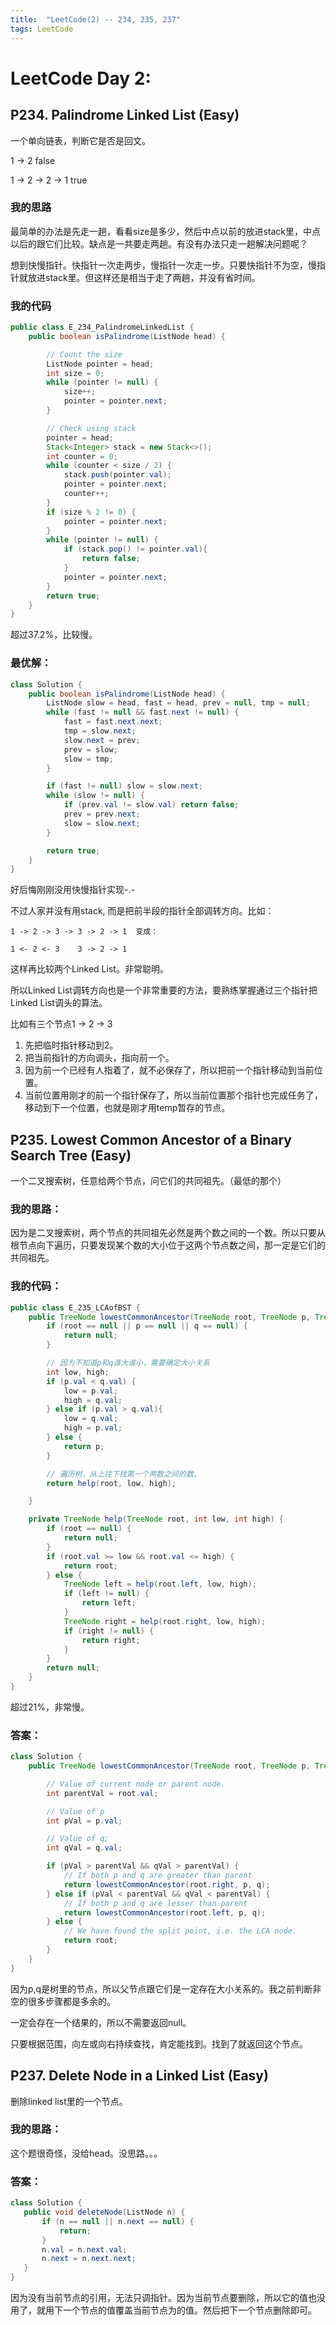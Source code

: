 ```yaml
---
title:  "LeetCode(2) -- 234, 235, 237"
tags: LeetCode
---
```


# LeetCode Day 2:

## P234. Palindrome Linked List (Easy)

一个单向链表，判断它是否是回文。

1 -> 2  false

1 -> 2 -> 2 -> 1    true

### 我的思路

最简单的办法是先走一趟，看看size是多少，然后中点以前的放进stack里，中点以后的跟它们比较。缺点是一共要走两趟。有没有办法只走一趟解决问题呢？

想到快慢指针。快指针一次走两步，慢指针一次走一步。只要快指针不为空，慢指针就放进stack里。但这样还是相当于走了两趟，并没有省时间。

### 我的代码

```java
public class E_234_PalindromeLinkedList {
    public boolean isPalindrome(ListNode head) {

        // Count the size
        ListNode pointer = head;
        int size = 0;
        while (pointer != null) {
            size++;
            pointer = pointer.next;
        }

        // Check using stack
        pointer = head;
        Stack<Integer> stack = new Stack<>();
        int counter = 0;
        while (counter < size / 2) {
            stack.push(pointer.val);
            pointer = pointer.next;
            counter++;
        }
        if (size % 2 != 0) {
            pointer = pointer.next;
        }
        while (pointer != null) {
            if (stack.pop() != pointer.val){
                return false;
            }
            pointer = pointer.next;
        }
        return true;
    }
}
```

超过37.2%，比较慢。

### 最优解：

```java
class Solution {
    public boolean isPalindrome(ListNode head) {
        ListNode slow = head, fast = head, prev = null, tmp = null;
        while (fast != null && fast.next != null) {
            fast = fast.next.next;
            tmp = slow.next;
            slow.next = prev;
            prev = slow;
            slow = tmp;
        }

        if (fast != null) slow = slow.next;
        while (slow != null) {
            if (prev.val != slow.val) return false;
            prev = prev.next;
            slow = slow.next;
        }

        return true;
    }
}
```

好后悔刚刚没用快慢指针实现-.-

不过人家并没有用stack, 而是把前半段的指针全部调转方向。比如：

```
1 -> 2 -> 3 -> 3 -> 2 -> 1  变成：

1 <- 2 <- 3    3 -> 2 -> 1
```

这样再比较两个Linked List。非常聪明。

所以Linked List调转方向也是一个非常重要的方法，要熟练掌握通过三个指针把Linked List调头的算法。

比如有三个节点1 -> 2 -> 3

1. 先把临时指针移动到2。
2. 把当前指针的方向调头，指向前一个。
3. 因为前一个已经有人指着了，就不必保存了，所以把前一个指针移动到当前位置。
4. 当前位置用刚才的前一个指针保存了，所以当前位置那个指针也完成任务了，移动到下一个位置，也就是刚才用temp暂存的节点。

## P235. Lowest Common Ancestor of a Binary Search Tree (Easy)

一个二叉搜索树，任意给两个节点，问它们的共同祖先。（最低的那个）

### 我的思路：

因为是二叉搜索树，两个节点的共同祖先必然是两个数之间的一个数。所以只要从根节点向下遍历，只要发现某个数的大小位于这两个节点数之间，那一定是它们的共同祖先。

### 我的代码：

```java
public class E_235_LCAofBST {
    public TreeNode lowestCommonAncestor(TreeNode root, TreeNode p, TreeNode q) {
        if (root == null || p == null || q == null) {
            return null;
        }

        // 因为不知道p和q谁大谁小，需要确定大小关系
        int low, high;
        if (p.val < q.val) {
            low = p.val;
            high = q.val;
        } else if (p.val > q.val){
            low = q.val;
            high = p.val;
        } else {
            return p;
        }

        // 遍历树，从上往下找第一个两数之间的数。
        return help(root, low, high);

    }

    private TreeNode help(TreeNode root, int low, int high) {
        if (root == null) {
            return null;
        }
        if (root.val >= low && root.val <= high) {
            return root;
        } else {
            TreeNode left = help(root.left, low, high);
            if (left != null) {
                return left;
            }
            TreeNode right = help(root.right, low, high);
            if (right != null) {
                return right;
            }
        }
        return null;
    }
}
```

超过21%，非常慢。

### 答案：

```java
class Solution {
    public TreeNode lowestCommonAncestor(TreeNode root, TreeNode p, TreeNode q) {

        // Value of current node or parent node.
        int parentVal = root.val;

        // Value of p
        int pVal = p.val;

        // Value of q;
        int qVal = q.val;

        if (pVal > parentVal && qVal > parentVal) {
            // If both p and q are greater than parent
            return lowestCommonAncestor(root.right, p, q);
        } else if (pVal < parentVal && qVal < parentVal) {
            // If both p and q are lesser than parent
            return lowestCommonAncestor(root.left, p, q);
        } else {
            // We have found the split point, i.e. the LCA node.
            return root;
        }
    }
}
```

因为p,q是树里的节点，所以父节点跟它们是一定存在大小关系的。我之前判断非空的很多步骤都是多余的。

一定会存在一个结果的，所以不需要返回null。

只要根据范围，向左或向右持续查找，肯定能找到。找到了就返回这个节点。


## P237. Delete Node in a Linked List (Easy)

删除linked list里的一个节点。

### 我的思路：

这个题很奇怪，没给head。没思路。。。

### 答案：

```java
class Solution {
   public void deleteNode(ListNode n) {
       if (n == null || n.next == null) {
           return;
       }
       n.val = n.next.val;
       n.next = n.next.next;
   }
}
```

因为没有当前节点的引用，无法只调指针。因为当前节点要删除，所以它的值也没用了，就用下一个节点的值覆盖当前节点为的值。然后把下一个节点删除即可。

